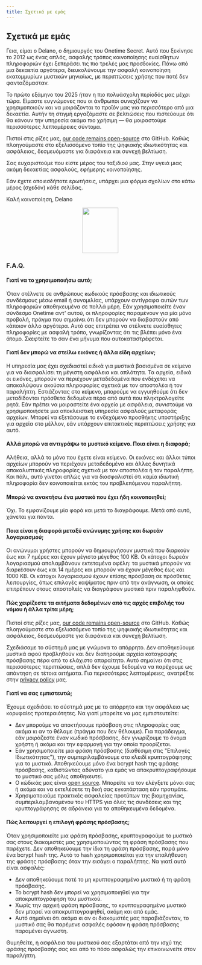 ```yaml
---
title: Σχετικά με εμάς
---
```


<article class="prose dark:prose-invert md:prose-lg lg:prose-xl">
  <h2>
    Σχετικά με εμάς
  </h2>

  <p>
    Γεια, είμαι ο Delano, ο δημιουργός του Onetime Secret. Αυτό που ξεκίνησε το 2012 ως ένας απλός, ασφαλής τρόπος κοινοποίησης ευαίσθητων πληροφοριών έχει ξεπεράσει τις πιο τρελές μας προσδοκίες. Πάνω από μια δεκαετία αργότερα, διευκολύνουμε την ασφαλή κοινοποίηση εκατομμυρίων μυστικών μηνιαίως, με περιπτώσεις χρήσης που ποτέ δεν φανταζόμασταν.
  </p>

  <p>
    Το πρώτο εξάμηνο του 2025 ήταν η πιο πολυάσχολη περίοδός μας μέχρι τώρα. Είμαστε ευγνώμονες που οι άνθρωποι συνεχίζουν να χρησιμοποιούν και να μοιράζονται το προϊόν μας για περισσότερο από μια δεκαετία. Αυτήν τη στιγμή εργαζόμαστε σε βελτιώσεις που πιστεύουμε ότι θα κάνουν την υπηρεσία ακόμα πιο χρήσιμη — θα μοιραστούμε περισσότερες λεπτομέρειες σύντομα.
  </p>

  <p>
    Πιστοί στις ρίζες μας, <a href="https://github.com/onetimesecret/onetimesecret">our code remains open-source</a> στο GitHub. Καθώς πλοηγούμαστε στο εξελισσόμενο τοπίο της ψηφιακής ιδιωτικότητας και ασφάλειας, δεσμευόμαστε για διαφάνεια και συνεχή βελτίωση.
  </p>

  <p>
    Σας ευχαριστούμε που είστε μέρος του ταξιδιού μας. Στην υγειά μιας ακόμη δεκαετίας ασφαλούς, εφήμερης κοινοποίησης.
  </p>

  <p>
    Εάν έχετε οποιεσδήποτε ερωτήσεις, υπάρχει μια φόρμα σχολίων στο κάτω μέρος (σχεδόν) κάθε σελίδας.
  </p>

  <p>
    Καλή κοινοποίηση,
Delano
  </p>

  <p style="margin-left: 40%; margin-right: 40%">
    <a
      href="https://delanotes.com/"
      title="Delano Mandelbaum"><img
        src="/etc/img/delano-g.png"
        width="95"
        height="120"
        border="0"
      /></a>
  </p>

  <h3>F.A.Q.</h3>

  <h4>Γιατί να το χρησιμοποιήσω αυτό;</h4>
  <p>
    Όταν στέλνετε σε ανθρώπους κωδικούς πρόσβασης και ιδιωτικούς συνδέσμους μέσω email ή συνομιλίας, υπάρχουν αντίγραφα αυτών των πληροφοριών αποθηκευμένα σε πολλά μέρη. Εάν χρησιμοποιείτε έναν σύνδεσμο Onetime αντ' αυτού, οι πληροφορίες παραμένουν για μία μόνο προβολή, πράγμα που σημαίνει ότι δεν μπορούν να διαβαστούν από κάποιον άλλο αργότερα. Αυτό σας επιτρέπει να στέλνετε ευαίσθητες πληροφορίες με ασφαλή τρόπο, γνωρίζοντας ότι τις βλέπει μόνο ένα άτομο. Σκεφτείτε το σαν ένα μήνυμα που αυτοκαταστρέφεται.
  </p>

  <h4>Γιατί δεν μπορώ να στείλω εικόνες ή άλλα είδη αρχείων;</h4>
  <p>
    Η υπηρεσία μας έχει σχεδιαστεί ειδικά για μυστικά βασισμένα σε κείμενο για να διασφαλίσει τη μέγιστη ασφάλεια και απλότητα. Τα αρχεία, ειδικά οι εικόνες, μπορούν να περιέχουν μεταδεδομένα που ενδέχεται να αποκαλύψουν ακούσια πληροφορίες σχετικά με τον αποστολέα ή τον παραλήπτη. Εστιάζοντας στο κείμενο, μπορούμε να εγγυηθούμε ότι δεν μεταδίδονται πρόσθετα δεδομένα πέρα από αυτά που πληκτρολογείτε ρητά. Εάν πρέπει να μοιραστείτε ένα αρχείο με ασφάλεια, συνιστούμε να χρησιμοποιήσετε μια αποκλειστική υπηρεσία ασφαλούς μεταφοράς αρχείων. Μπορεί να εξετάσουμε το ενδεχόμενο προσθήκης υποστήριξης για αρχεία στο μέλλον, εάν υπάρχουν επιτακτικές περιπτώσεις χρήσης για αυτό.
  </p>

  <h4>Αλλά μπορώ να αντιγράψω το μυστικό κείμενο. Ποια είναι η διαφορά;</h4>
  <p>
    Αλήθεια, αλλά το μόνο που έχετε είναι κείμενο. Οι εικόνες και άλλοι τύποι αρχείων μπορούν να περιέχουν μεταδεδομένα και άλλες δυνητικά αποκαλυπτικές πληροφορίες σχετικά με τον αποστολέα ή τον παραλήπτη. Και πάλι, αυτό γίνεται απλώς για να διασφαλιστεί ότι καμία ιδιωτική πληροφορία δεν κοινοποιείται εκτός του προβλεπόμενου παραλήπτη.
  </p>

  <h4>Μπορώ να ανακτήσω ένα μυστικό που έχει ήδη κοινοποιηθεί;</h4>
  <p>
    Όχι. Το εμφανίζουμε μία φορά και μετά το διαγράφουμε. Μετά από αυτό, χάνεται για πάντα.
  </p>

  <h4>Ποια είναι η διαφορά μεταξύ ανώνυμης χρήσης και δωρεάν λογαριασμού;</h4>
  <p>
    Οι ανώνυμοι χρήστες μπορούν να δημιουργήσουν μυστικά που διαρκούν έως και 7 ημέρες και έχουν μέγιστο μέγεθος 100 KB. Οι κάτοχοι δωρεάν λογαριασμού απολαμβάνουν εκτεταμένα οφέλη: τα μυστικά μπορούν να διαρκέσουν έως και 14 ημέρες και μπορούν να έχουν μέγεθος έως και 1000 KB. Οι κάτοχοι λογαριασμού έχουν επίσης πρόσβαση σε πρόσθετες λειτουργίες, όπως επιλογές καψίματος πριν από την ανάγνωση, οι οποίες επιτρέπουν στους αποστολείς να διαγράφουν μυστικά πριν παραληφθούν.
  </p>

  <h4>Πώς χειρίζεστε τα αιτήματα δεδομένων από τις αρχές επιβολής του νόμου ή άλλα τρίτα μέρη;</h4>
  <p>
    Πιστοί στις ρίζες μας, <a href="https://github.com/onetimesecret/onetimesecret">our code remains open-source</a> στο GitHub. Καθώς πλοηγούμαστε στο εξελισσόμενο τοπίο της ψηφιακής ιδιωτικότητας και ασφάλειας, δεσμευόμαστε για διαφάνεια και συνεχή βελτίωση.
  </p>
  <p>
    Σχεδιάσαμε το σύστημά μας με γνώμονα το απόρρητο. Δεν αποθηκεύουμε μυστικά αφού προβληθούν και δεν διατηρούμε αρχεία καταγραφής πρόσβασης πέρα από το ελάχιστο απαραίτητο. Αυτό σημαίνει ότι στις περισσότερες περιπτώσεις, απλά δεν έχουμε δεδομένα να παρέχουμε ως απάντηση σε τέτοια αιτήματα. Για περισσότερες λεπτομέρειες, ανατρέξτε στην <a href="/privacy">privacy policy</a> μας.
  </p>

  <h4>Γιατί να σας εμπιστευτώ;</h4>
  <p>
    Έχουμε σχεδιάσει το σύστημά μας με το απόρρητο και την ασφάλεια ως κορυφαίες προτεραιότητες. Να γιατί μπορείτε να μας εμπιστευτείτε:
  </p>
  <ul>
    <li>Δεν μπορούμε να αποκτήσουμε πρόσβαση στις πληροφορίες σας ακόμα κι αν το θέλαμε (πράγμα που δεν θέλουμε). Για παράδειγμα, εάν μοιράζεστε έναν κωδικό πρόσβασης, δεν γνωρίζουμε το όνομα χρήστη ή ακόμα και την εφαρμογή για την οποία προορίζεται.</li>
    <li>Εάν χρησιμοποιείτε μια φράση πρόσβασης (διαθέσιμη στις "Επιλογές Ιδιωτικότητας"), την συμπεριλαμβάνουμε στο κλειδί κρυπτογράφησης για το μυστικό. Αποθηκεύουμε μόνο ένα bcrypt hash της φράσης πρόσβασης, καθιστώντας αδύνατο για εμάς να αποκρυπτογραφήσουμε το μυστικό σας μόλις αποθηκευτεί.</li>
    <li>Ο κώδικάς μας είναι <a href="https://github.com/onetimesecret/onetimesecret">open source</a>. Μπορείτε να τον ελέγξετε μόνοι σας ή ακόμα και να εκτελέσετε τη δική σας εγκατάσταση εάν προτιμάτε.</li>
    <li>Χρησιμοποιούμε πρακτικές ασφαλείας προτύπων της βιομηχανίας, συμπεριλαμβανομένου του HTTPS για όλες τις συνδέσεις και της κρυπτογράφησης σε αδράνεια για τα αποθηκευμένα δεδομένα.</li>
  </ul>

  <h4>Πώς λειτουργεί η επιλογή φράσης πρόσβασης;</h4>
  <p>
    Όταν χρησιμοποιείτε μια φράση πρόσβασης, κρυπτογραφούμε το μυστικό σας στους διακομιστές μας χρησιμοποιώντας τη φράση πρόσβασης που παρέχετε. Δεν αποθηκεύουμε την ίδια τη φράση πρόσβασης, παρά μόνο ένα bcrypt hash της. Αυτό το hash χρησιμοποιείται για την επαλήθευση της φράσης πρόσβασης όταν την εισάγει ο παραλήπτης. Να γιατί αυτό είναι ασφαλές:
  </p>
  <ul>
    <li>Δεν αποθηκεύουμε ποτέ το μη κρυπτογραφημένο μυστικό ή τη φράση πρόσβασης.</li>
    <li>Το bcrypt hash δεν μπορεί να χρησιμοποιηθεί για την αποκρυπτογράφηση του μυστικού.</li>
    <li>Χωρίς την αρχική φράση πρόσβασης, το κρυπτογραφημένο μυστικό δεν μπορεί να αποκρυπτογραφηθεί, ακόμη και από εμάς.</li>
    <li>Αυτό σημαίνει ότι ακόμα κι αν οι διακομιστές μας παραβιάζονταν, το μυστικό σας θα παρέμενε ασφαλές εφόσον η φράση πρόσβασης παραμένει άγνωστη.</li>
  </ul>
  <p>
    Θυμηθείτε, η ασφάλεια του μυστικού σας εξαρτάται από την ισχύ της φράσης πρόσβασής σας και από το πόσο ασφαλώς την επικοινωνείτε στον παραλήπτη.
  </p>
</article>

